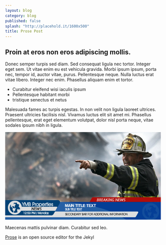 ```yaml
---
layout: blog
category: blog
published: false
splash: "http://placehold.it/1600x500"
title: Prose Post
---
```


## Proin at eros non eros adipiscing mollis. 

Donec semper turpis sed diam. Sed consequat ligula nec tortor. Integer eget sem. Ut vitae enim eu est vehicula gravida. Morbi ipsum ipsum, porta nec, tempor id, auctor vitae, purus. Pellentesque neque. Nulla luctus erat vitae libero. Integer nec enim. Phasellus aliquam enim et tortor. 

- Curabitur eleifend wisi iaculis ipsum
- Pellentesque habitant morbi
- tristique senectus et netus

Malesuada fames ac turpis egestas. In non velit non ligula laoreet ultrices. Praesent ultricies facilisis nisl. Vivamus luctus elit sit amet mi. Phasellus pellentesque, erat eget elementum volutpat, dolor nisl porta neque, vitae sodales ipsum nibh in ligula. 

![lorem](/_posts/13946.png)

Maecenas mattis pulvinar diam. Curabitur sed leo.

[Prose](http://prose.io) is an open source editor for the Jekyl 